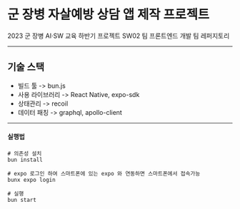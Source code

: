 # 군 장병 자살예방 상담 앱 제작 프로젝트

2023 군 장병 AI·SW 교육 하반기 프로젝트 SW02 팀 프론트엔드 개발 팀 레퍼지토리

---

## 기술 스택
* 빌드 툴 -> bun.js
* 사용 라이브러리 -> React Native, expo-sdk
* 상태관리 -> recoil 
* 데이터 패칭 -> graphql, apollo-client

--- 

#### 실행법
```shell
# 의존성 설치
bun install

# expo 로그인 하여 스마트폰에 있는 expo 와 연동하면 스마트폰에서 접속가능
bunx expo login

# 실행
bun start
```
